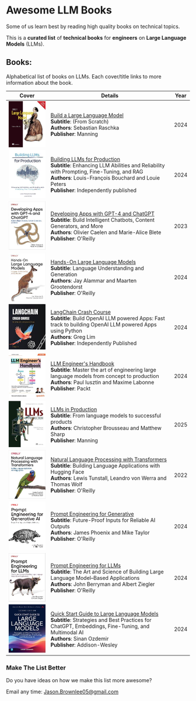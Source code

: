 # Awesome LLM Books

Some of us learn best by reading high quality books on technical topics.

This is a **curated list** of **technical books** for **engineers** on **Large Language Models** (LLMs).

## Books:

Alphabetical list of books on LLMs. Each cover/title links to more information about the book.

| Cover | Details | Year |
|-------|---------|------------------|
| [![Build a Large Language Model](books/build-a-large-language-model.jpeg)](books/build-a-large-language-model.md) | [Build a Large Language Model](books/build-a-large-language-model.md)<br>**Subtitle**: (From Scratch)<br>**Authors**: Sebastian Raschka<br>**Publisher**: Manning | 2024 |
| [![Building LLMs for Production](books/building-llms-for-production.jpeg)](books/building-llms-for-production.md) | [Building LLMs for Production](books/building-llms-for-production.md)<br>**Subtitle**: Enhancing LLM Abilities and Reliability with Prompting, Fine-Tuning, and RAG<br>**Authors**: Louis-François Bouchard and Louie Peters<br>**Publisher**: Independently published | 2024 |
| [![Developing Apps with GPT-4 and ChatGPT](books/developing-apps-with-gpt-4-and-chatgpt.jpeg)](books/developing-apps-with-gpt-4-and-chatgpt.md) | [Developing Apps with GPT-4 and ChatGPT](books/developing-apps-with-gpt-4-and-chatgpt.md)<br>**Subtitle**: Build Intelligent Chatbots, Content Generators, and More<br>**Authors**: Olivier Caelen and Marie-Alice Blete<br>**Publisher**: O'Reilly | 2023 |
| [![Hands-On Large Language Models](books/hands-on-large-language-models.jpeg)](books/hands-on-large-language-models.md) | [Hands-On Large Language Models](books/hands-on-large-language-models.md)<br>**Subtitle**: Language Understanding and Generation<br>**Authors**: Jay Alammar and Maarten Grootendorst<br>**Publisher**: O'Reilly | 2024 |
| [![LangChain Crash Course](books/langchain-crash-course.jpeg)](books/langchain-crash-course.md) | [LangChain Crash Course](books/langchain-crash-course.md)<br>**Subtitle**: Build OpenAI LLM powered Apps: Fast track to building OpenAI LLM powered Apps using Python<br>**Authors**: Greg Lim<br>**Publisher**: Independently Published | 2024 |
| [![LLM Engineer's Handbook](books/llm-engineer's-handbook.jpeg)](books/llm-engineer's-handbook.md) | [LLM Engineer's Handbook](books/llm-engineer's-handbook.md)<br>**Subtitle**: Master the art of engineering large language models from concept to production<br>**Authors**: Paul Iusztin and Maxime Labonne<br>**Publisher**: Packt | 2024 |
| [![LLMs in Production](books/llms-in-production.jpeg)](books/llms-in-production.md) | [LLMs in Production](books/llms-in-production.md)<br>**Subtitle**: From language models to successful products<br>**Authors**: Christopher Brousseau and Matthew Sharp<br>**Publisher**: Manning | 2025 |
| [![Natural Language Processing with Transformers](books/natural-language-processing-with-transformers.jpeg)](books/natural-language-processing-with-transformers.md) | [Natural Language Processing with Transformers](books/natural-language-processing-with-transformers.md)<br>**Subtitle**: Building Language Applications with Hugging Face<br>**Authors**: Lewis Tunstall, Leandro von Werra and Thomas Wolf<br>**Publisher**: O'Reilly | 2022 |
| [![Prompt Engineering for Generative](books/prompt-engineering-for-generative.png)](books/prompt-engineering-for-generative.md) | [Prompt Engineering for Generative](books/prompt-engineering-for-generative.md)<br>**Subtitle**: Future-Proof Inputs for Reliable AI Outputs<br>**Authors**: James Phoenix and Mike Taylor<br>**Publisher**: O'Reilly | 2024 |
| [![Prompt Engineering for LLMs](books/prompt-engineering-for-llms.jpeg)](books/prompt-engineering-for-llms.md) | [Prompt Engineering for LLMs](books/prompt-engineering-for-llms.md)<br>**Subtitle**: The Art and Science of Building Large Language Model–Based Applications<br>**Authors**: John Berryman and Albert Ziegler<br>**Publisher**: O'Reilly | 2024 |
| [![Quick Start Guide to Large Language Models](books/quick-start-guide-to-large-language-models.jpeg)](books/quick-start-guide-to-large-language-models.md) | [Quick Start Guide to Large Language Models](books/quick-start-guide-to-large-language-models.md)<br>**Subtitle**: Strategies and Best Practices for ChatGPT, Embeddings, Fine-Tuning, and Multimodal AI<br>**Authors**: Sinan Ozdemir <br>**Publisher**: Addison-Wesley | 2024 |

### Make The List Better

Do you have ideas on how we make this list more awesome?

Email any time: Jason.Brownlee05@gmail.com